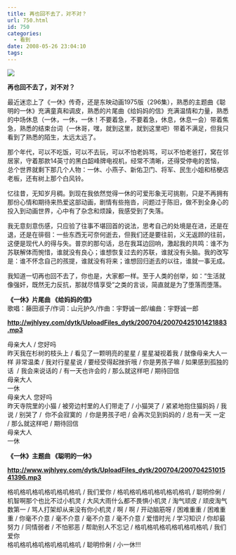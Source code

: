 ```yaml
---
title: 再也回不去了，对不对？
url: 750.html
id: 750
categories:
  - 看到
date: 2008-05-26 23:04:10
tags:
---
```


![](http://photo.guolaijie.com/rooufer/attachments/month_0805/n2008527234416.jpg)  
  

**再也回不去了，对不对？**

  
最近迷恋上了《一休》传奇，还是东映动画1975版（296集），熟悉的主题曲《聪明的一休》充满童真和调皮，熟悉的片尾曲《给妈妈的信》充满温情和力量，熟悉的中场休息（一休，一休，一休！不要着急，不要着急，休息，休息一会）带着焦急，熟悉的结束台词（一休哥，嘿，就到这里，就到这里吧）带着不满足，但我只看到了熟悉的陌生，太远太远了。  
  
那个年代，可以不吃饭，可以不去玩，可以不怕老妈骂，可以不怕老爸打，窝在邻居家，守着那款14英寸的黑白韶峰牌电视机，经常不清晰，还得受停电的苦恼，总个世界就剩下那几个人物：一休、小燕子、新佑卫门、将军、民生小姐和桔梗店老板，还有树上那个白风铃。  
  
忆往昔，无知岁月稠。到现在我依然觉得一休的可爱形象无可挑剔，只是不再拥有那份心情和期待来热爱这部动画，剧情有些拖沓，问题过于陈旧，做不到全身心的投入到动画世界，心中有了杂念和烦躁，我感受到了失落。  
  
我无意刻意伤感，只应验了往事不堪回首的说法，思考自己的处境是在进，还是在退，还是在徘徊：一些东西无可奈何逝去，但我们还是要往前，义无返顾的往前，这便是现代人的得与失。普京的那句话，总在我耳边回响，激起我的共鸣：谁不为苏联解体而惋惜，谁就没有良心；谁想恢复过去的苏联，谁就没有头脑。我的改写是：谁不怀念自己的孩提，谁就没有将来；谁想回归逝去的以往，谁就一事无成。  
  
我知道一切再也回不去了，你也是，大家都一样。至于人类的创举，如：“生活就像强奸，既然无力反抗，那就尽情享受”之类的言谈，简直就是为了堕落而堕落。  
  
  
**《一休》片尾曲 《给妈妈的信》**  
歌唱：藤田淑子/作词：山元护久/作曲：宇野诚一郎/编曲：宇野诚一郎  
  
**http://wjhlyey.com/dytk/UploadFiles_dytk/200704/20070425101421883.mp3**  
  
母亲大人 / 您好吗  
昨天我在杉树的枝头上 / 看见了一颗明亮的星星 / 星星凝视着我 / 就像母亲大人一样 非常温柔 / 我对行星星说 / 要经受得起挫折哦 / 你是男孩子嘛 / 如果感到孤独的话  / 我会来说话的 / 有一天也许会的 / 那么就这样吧 / 期待回信  
母亲大人  
一休  
母亲大人 您好吗  
昨天寺院里的小猫 / 被旁边村里的人们带走了 / 小猫哭了 / 紧紧地抱住猫妈妈 / 我说 / 别哭了 /  你不会寂寞的  / 你是男孩子吧 / 会再次见到妈妈的 / 总有一天 一定 / 那么就这样吧 / 期待回信  
母亲大人  
一休  
  
  
**《一休》主题曲 《聪明的一休》**  
  
**http://www.wjhlyey.com/dytk/UploadFiles_dytk/200704/20070425101541396.mp3**  
  
格叽格叽格叽格叽格叽格叽 / 我们爱你 / 格叽格叽格叽格叽格叽格叽 / 聪明伶俐 / 机智啊那个也比不过小机灵 / 大风大雨什么都不畏惧小机灵 / 淘气顽皮 / 顽皮淘气数第一 / 骂人打架却从来没有你小机灵 / 啊 / 啊 / 开动脑筋呀 / 困难重重 / 困难重重 / 你毫不介意 / 毫不介意 / 毫不介意 / 毫不介意 / 爱惜时光 / 学习知识 / 你却最努力 / 同情弱者 / 不怕邪恶 / 帮助别人不忘记 / 格叽格叽格叽格叽格叽格叽 / 我们爱你  
格叽格叽格叽格叽格叽格叽 / 聪明伶俐 / 小一休!!!